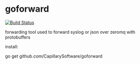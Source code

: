 goforward
=========
[![Build Status](https://travis-ci.org/CapillarySoftware/goforward.svg?branch=master)](https://travis-ci.org/CapillarySoftware/goforward)

forwarding tool used to forward syslog or json over zeromq with protobuffers

install:

go get github.com/CapillarySoftware/goforward
